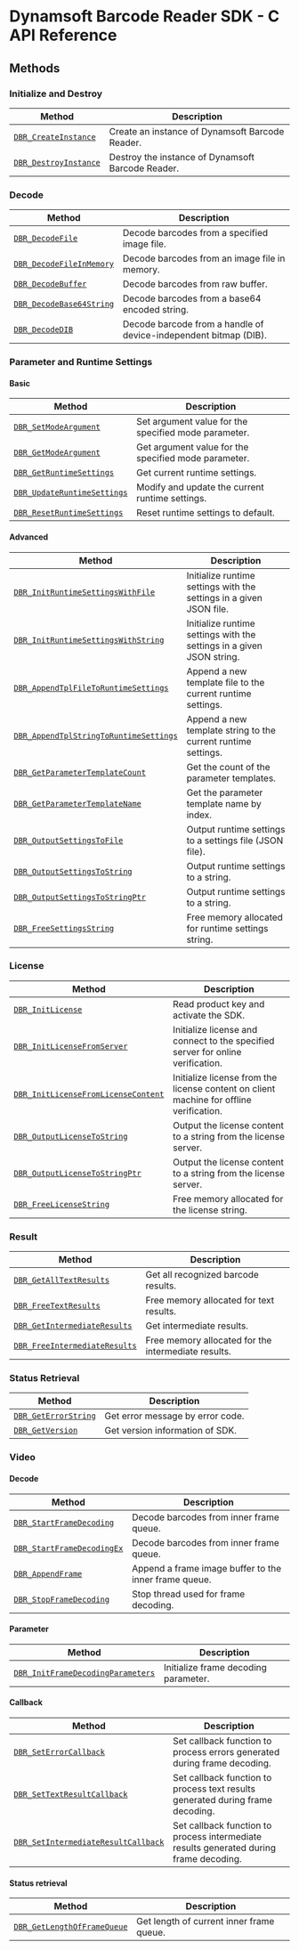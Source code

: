 # Dynamsoft Barcode Reader SDK - C API Reference

## Methods  

### Initialize and Destroy
  | Method               | Description |
  |----------------------|-------------|
  | [`DBR_CreateInstance`](methods/DBR_CreateInstance.md) | Create an instance of Dynamsoft Barcode Reader. |
  | [`DBR_DestroyInstance`](methods/DBR_DestroyInstance.md) | Destroy the instance of Dynamsoft Barcode Reader. |


### Decode 
  | Method               | Description |
  |----------------------|-------------|
  | [`DBR_DecodeFile`](methods/DBR_DecodeFile.md) | Decode barcodes from a specified image file. |
  | [`DBR_DecodeFileInMemory`](methods/DBR_DecodeFileInMemory.md) | Decode barcodes from an image file in memory. |
  | [`DBR_DecodeBuffer`](methods/DBR_DecodeBuffer.md) | Decode barcodes from raw buffer. |
  | [`DBR_DecodeBase64String`](methods/DBR_DecodeBase64String.md) | Decode barcodes from a base64 encoded string. |
  | [`DBR_DecodeDIB`](methods/DBR_DecodeDIB.md) | Decode barcode from a handle of device-independent bitmap (DIB). | 

### Parameter and Runtime Settings

#### Basic
  | Method               | Description |
  |----------------------|-------------|
  | [`DBR_SetModeArgument`](methods/DBR_SetModeArgument.md) | Set argument value for the specified mode parameter. |
  | [`DBR_GetModeArgument`](methods/DBR_GetModeArgument.md) | Get argument value for the specified mode parameter. |
  | [`DBR_GetRuntimeSettings`](methods/DBR_GetRuntimeSettings.md) | Get current runtime settings. |
  | [`DBR_UpdateRuntimeSettings`](methods/DBR_UpdateRuntimeSettings.md) | Modify and update the current runtime settings. |
  | [`DBR_ResetRuntimeSettings`](methods/DBR_ResetRuntimeSettings.md) | Reset runtime settings to default. |

#### Advanced
  | Method               | Description |
  |----------------------|-------------|
  | [`DBR_InitRuntimeSettingsWithFile`](methods/DBR_InitRuntimeSettingsWithFile.md) | Initialize runtime settings with the settings in a given JSON file. |
  | [`DBR_InitRuntimeSettingsWithString`](methods/DBR_InitRuntimeSettingsWithString.md) | Initialize runtime settings with the settings in a given JSON string. |
  | [`DBR_AppendTplFileToRuntimeSettings`](methods/DBR_AppendTplFileToRuntimeSettings.md) | Append a new template file to the current runtime settings. |
  | [`DBR_AppendTplStringToRuntimeSettings`](methods/DBR_AppendTplStringToRuntimeSettings.md) | Append a new template string to the current runtime settings. |
  | [`DBR_GetParameterTemplateCount`](methods/DBR_GetParameterTemplateCount.md) | Get the count of the parameter templates. |
  | [`DBR_GetParameterTemplateName`](methods/DBR_GetParameterTemplateName.md) | Get the parameter template name by index. |
  | [`DBR_OutputSettingsToFile`](methods/DBR_OutputSettingsToFile.md) | Output runtime settings to a settings file (JSON file). |
  | [`DBR_OutputSettingsToString`](methods/DBR_OutputSettingsToString.md) | Output runtime settings to a string. |
  | [`DBR_OutputSettingsToStringPtr`](methods/DBR_OutputSettingsToStringPtr.md) | Output runtime settings to a string. |
  | [`DBR_FreeSettingsString`](methods/DBR_FreeSettingsString.md) | Free memory allocated for runtime settings string. |



### License
  | Method               | Description |
  |----------------------|-------------|
  | [`DBR_InitLicense`](methods/DBR_InitLicense.md) | Read product key and activate the SDK. |
  | [`DBR_InitLicenseFromServer`](methods/DBR_InitLicenseFromServer.md) | Initialize license and connect to the specified server for online verification. |
  | [`DBR_InitLicenseFromLicenseContent`](methods/DBR_InitLicenseFromLicenseContent.md) | Initialize license from the license content on client machine for offline verification. |
  | [`DBR_OutputLicenseToString`](methods/DBR_OutputLicenseToString.md) | Output the license content to a string from the license server. |
  | [`DBR_OutputLicenseToStringPtr`](methods/DBR_OutputLicenseToStringPtr.md) | Output the license content to a string from the license server. |
  | [`DBR_FreeLicenseString`](methods/DBR_FreeLicenseString.md) | Free memory allocated for the license string. |

### Result
  | Method               | Description |
  |----------------------|-------------|
  | [`DBR_GetAllTextResults`](methods/DBR_GetAllTextResults.md) | Get all recognized barcode results.  |
  | [`DBR_FreeTextResults`](methods/DBR_FreeTextResults.md) | Free memory allocated for text results. |
  | [`DBR_GetIntermediateResults`](methods/DBR_GetIntermediateResults.md) | Get intermediate results. |
  | [`DBR_FreeIntermediateResults`](methods/DBR_FreeIntermediateResults.md) | Free memory allocated for the intermediate results. |


### Status Retrieval
  | Method               | Description |
  |----------------------|-------------|
  | [`DBR_GetErrorString`](methods/DBR_GetErrorString.md) | Get error message by error code. |
  | [`DBR_GetVersion`](methods/DBR_GetVersion.md) | Get version information of SDK. |


### Video
#### Decode
  | Method               | Description |
  |----------------------|-------------|
  | [`DBR_StartFrameDecoding`](methods/DBR_StartFrameDecoding.md) | Decode barcodes from inner frame queue. |
  | [`DBR_StartFrameDecodingEx`](methods/DBR_StartFrameDecodingEx.md) | Decode barcodes from inner frame queue. |
  | [`DBR_AppendFrame`](methods/DBR_AppendFrame.md) | Append a frame image buffer to the inner frame queue. |
  | [`DBR_StopFrameDecoding`](methods/DBR_StopFrameDecoding.md) | Stop thread used for frame decoding. |

#### Parameter
  | Method               | Description |
  |----------------------|-------------|
  | [`DBR_InitFrameDecodingParameters`](methods/DBR_InitFrameDecodingParameters.md) | Initialize frame decoding parameter. |

#### Callback
  | Method               | Description |
  |----------------------|-------------|
  | [`DBR_SetErrorCallback`](methods/DBR_SetErrorCallback.md) | Set callback function to process errors generated during frame decoding. |
  | [`DBR_SetTextResultCallback`](methods/DBR_SetTextResultCallback.md) | Set callback function to process text results generated during frame decoding. |
  | [`DBR_SetIntermediateResultCallback`](methods/DBR_SetIntermediateResultCallback.md) | Set callback function to process intermediate results generated during frame decoding. |

#### Status retrieval
  | Method               | Description |
  |----------------------|-------------|
  | [`DBR_GetLengthOfFrameQueue`](methods/DBR_GetLengthOfFrameQueue.md) | Get length of current inner frame queue. |
